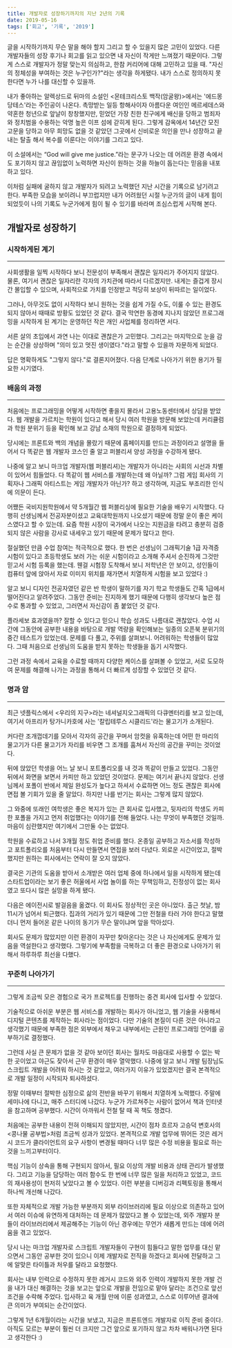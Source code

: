 ```yaml
---
title: 개발자로 성장하기까지의 지난 2년의 기록
date: 2019-05-16
tags: ['회고', '기록', '2019']
---
```


글을 시작하기까지 무슨 말을 해야 할지 그리고 할 수 있을지 많은 고민이 있었다. 다른 개발자들의 성장 후기나 회고를 읽고 있으면 내 자신이 작게만 느껴졌기 때문이다. 그렇게 스스로 개발자가 정말 맞는지 의심하고, 한참 커리어에 대해 고민하고 있을 때. "자신의 정체성을 부여하는 것은 누구인가?"라는 생각을 하게됐다. 내가 스스로 정의하지 못한다면 누가 나를 대신할 수 있을까.

내가 좋아하는 알렉상드로 뒤마의 소설인 <몬테크리스토 백작(암굴왕)>에서는 '에드몽 당테스'라는 주인공이 나온다. 촉망받는 일등 항해사이자 아름다운 여인인 메르세데스와 약혼한 청년으로 앞날이 창창했지만, 믿었던 가장 친한 친구에게 배신을 당하고 범죄자와 정치범을 수용하는 악명 높은 이프 섬에 갇히게 된다. 그렇게 감옥에서 14년간 모진 고문을 당하고 아무 희망도 없을 것 같았던 그곳에서 신비로운 의인을 만나 성장하고 끝내는 탈출 해서 복수를 이룬다는 이야기를 그리고 있다.

이 소설에서는 “God will give me justice.”라는 문구가 나오는 데 어려운 환경 속에서도 포기하지 않고 끊임없이 노력하면 자신이 원하는 것을 하늘이 돕는다는 믿음을 내포하고 있다.

이처럼 실패에 굴하지 않고 개발자가 되려고 노력했던 지난 시간을 기록으로 남기려고 한다. 부족한 모습을 보이려니 부끄럽지만 내가 어려웠던 시절 누군가의 글이 내게 힘이 되었듯이 나의 기록도 누군가에게 힘이 될 수 있기를 바라며 조심스럽게 시작해 본다.

## 개발자로 성장하기

### 시작하게된 계기

---

사회생활을 일찍 시작하다 보니 전문성이 부족해서 괜찮은 일자리가 주어지지 않았다. 물론, 여기서 괜찮은 일자리란 각자의 가치관에 따라서 다르겠지만. 내게는 즐겁게 장시간 몰입할 수 있으며, 사회적으로 가치를 인정받고 적당히 보상이 뒤따르는 일이었다.

그러나, 아무것도 없이 시작하다 보니 원하는 것을 쉽게 가질 수도, 이룰 수 있는 환경도 되지 않아서 때때로 방황도 있었던 것 같다. 결국 막연한 동경에 지나지 않았던 프로그래밍을 시작하게 된 계기는 운영하던 작은 개인 사업체를 정리하면 서다.

서른 살의 초입에서 과연 나는 이대로 괜찮은가 고민했다. 그리고는 마지막으로 눈을 감는 순간을 상상하며 "의미 있고 멋진 생이였다."라고 말할 수 있을까 자문하게 되었다.

답은 명확하게도 "그렇지 않다."로 결론지어졌다. 다음 단계로 나아가기 위한 용기가 필요한 시기였다.

### 배움의 과정

---

처음에는 프로그래밍을 어떻게 시작하면 좋을지 몰라서 고용노동센터에서 상담을 받았다. 웹 개발을 가르치는 학원이 있다고 해서 당시 여러 학원을 방문해 보았는데 커리큘럼과 학원 분위기 등을 확인해 보고 강남 소재의 학원으로 결정하게 되었다.

당시에는 프론트와 백의 개념을 몰랐기 때문에 홈페이지를 만드는 과정이라고 설명을 들어서 다 똑같은 웹 개발자 코스인 줄 알고 퍼블리셔 양성 과정을 수강하게 됐다.

나중에 알고 보니 마크업 개발자(웹 퍼블리셔)는 개발자가 아니라는 사회의 시선과 차별이 있어서 힘들었다. 다 똑같이 웹 서비스를 개발하는데 왜 아닐까? 그럼 게임 회사의 기획자나 그래픽 아티스트는 게임 개발자가 아닌가? 하고 생각하며, 지금도 부조리한 인식에 의문이 든다.

어쨌든 국비지원학원에서 약 5개월간 웹 퍼블리싱에 필요한 기술을 배우기 시작했다. 다행히 선생님께서 전공자분이셨고 교육대학원까지 나오셨기 때문에 정말 운이 좋은 케이스였다고 할 수 있는데. 요즘 학원 시장이 국가에서 나오는 지원금을 타려고 충분히 검증되지 않은 사람을 강사로 내세우고 있기 때문에 문제가 많다고 한다.

절실했던 만큼 수업 참여는 적극적으로 했다. 한 번은 선생님이 그래픽기술 1급 자격증 시험이 있다고 초등학생도 보러 가는 쉬운 시험이라고 소개해 주셔서 순진하게 그것만 믿고서 시험 등록을 했는데. 웬걸 시험장 도착해서 보니 저학년은 안 보이고, 성인들이 컴퓨터 앞에 앉아서 자로 이미지 위치를 재가면서 치열하게 시험을 보고 있었다 :)

알고 보니 디자인 전공자였던 같은 반 학생이 말하기를 자기 학교 학생들도 간혹 1급에서 떨어진다고 알려주었다. 그동안 준비는 진지하게 했기 때문에 다행히 생각보다 높은 점수로 통과할 수 있었고, 그러면서 자신감이 좀 붙었던 것 같다.

플라세보 효과였을까? 잘할 수 있다고 믿으니 학습 성과도 나름대로 괜찮았다. 수업 시간에 그동안에 공부한 내용을 바탕으로 개발 역량을 확인해보는 일종의 오픈북 분위기의 중간 테스트가 있었는데. 문제를 다 풀고, 주위를 살펴보니. 어려워하는 학생들이 많았다. 그때 처음으로 선생님의 도움을 받지 못하는 학생들을 돕기 시작했다.

그런 과정 속에서 교육을 수료할 때까지 다양한 케이스를 살펴볼 수 있었고, 서로 도모하여 문제를 해결해 나가는 과정을 통해서 더 빠르게 성장할 수 있었던 것 같다.

### 명과 암

---

최근 넷플릭스에서 <우리의 지구>라는 네셔널지오그래픽의 다큐멘터리를 보고 있는데, 여기서 아프리카 탕가니카호에 사는 '칼립테루스 시클리드'라는 물고기가 소개된다.

커다란 조개껍데기를 모아서 각자의 공간을 꾸며서 암컷을 유혹하는데 어떤 한 마리의 물고기가 다른 물고기가 자리를 비우면 그 조개를 훔쳐서 자신의 공간을 꾸미는 것이었다.

뒤에 앉았던 학생을 어느 날 보니 포트폴리오를 내 것과 똑같이 만들고 있었다. 그동안 뒤에서 화면을 보면서 카피만 하고 있었던 것이었다. 문제는 여기서 끝나지 않았다. 선생님께서 포폴이 반에서 제일 완성도가 높다고 하셔서 수료하면 어느 정도 괜찮은 회사에 면접 볼 기회가 있을 줄 알았다. 하지만 나를 반기는 회사는 그렇게 많지 않았다.

그 와중에 또래인 여학생은 좋은 복지가 있는 큰 회사로 입사했고, 뒷자리의 학생도 카피한 포폴을 가지고 먼저 취업했다는 이야기를 전해 들었다. 나는 무엇이 부족했던 것일까. 마음이 심란했지만 여기에서 그만둘 수는 없었다.

학원을 수료하고 나서 3개월 정도 취업 준비를 했다. 온종일 공부하고 자소서를 작성하고 포트폴리오를 처음부터 다시 만들면서 면접을 보러 다녔다. 외로운 시간이었고, 절박했지만 원하는 회사에서는 연락이 잘 오지 않았다.

결국은 기관의 도움을 받아서 소개받은 여러 업체 중에 하나에서 일을 시작하게 됐는데 스타트업이라는 보기 좋은 허울에서 사업 놀이를 하는 무책임하고, 진정성이 없는 회사였고 또다시 많은 실망을 하게 됐다.

다음은 에이전시로 발걸음을 옮겼다. 이 회사도 정상적인 곳은 아니었다. 출근 첫날, 밤 11시가 넘어서 퇴근했다. 집과의 거리가 있기 때문에 그만 전철을 타러 가야 한다고 말했더니 먼저 들어온 같은 나이의 동기가 무슨 말이냐며 앞을 막아섰다.

회사도 문제가 많았지만 이런 환경이 자꾸만 찾아온다는 것은 나 자신에게도 문제가 있음을 역설한다고 생각했다. 그렇기에 부족함을 극복하고 더 좋은 환경으로 나아가기 위해서 하루하루 최선을 다했다.

### 꾸준히 나아가기

---

그렇게 조금씩 모은 경험으로 국가 프로젝트를 진행하는 중견 회사에 입사할 수 있었다.

기술적으로 아쉬운 부분은 웹 서비스를 개발하는 회사가 아니었고, 웹 기술을 사용해서 디지털 콘텐츠를 제작하는 회사라는 점이었다. 다만 기술의 본질이 다른 것은 아니라고 생각했기 때문에 부족한 점은 외부에서 채우고 내부에서는 근원인 프로그래밍 언어를 공부하기로 결정했다.

그런데 사실 큰 문제가 없을 것 같아 보이던 회사는 월차도 마음대로 사용할 수 없는 박한 곳이었고 야근도 잦아서 근무 환경이 매우 열악했다. 나중에 알고 보니 개발 팀장님도 스크립트 개발을 어려워 하시는 것 같았고, 여러가지 이유가 있었겠지만 결국 본격적으로 개발 일정이 시작되자 퇴사하셨다.

정말 이때부터 절박한 심정으로 삶의 전반을 바꾸기 위해서 치열하게 노력했다. 주말에 세미나에 다니고, 매주 스터디에 나갔다. 누군가 가르쳐주는 사람이 없어서 책과 인터넷을 참고하며 공부했다. 시간이 아까워서 전철 탈 때 꼭 책도 챙겼다.

처음에는 공부한 내용이 전혀 이해되지 않았지만, 시간이 점차 흐르자 고승덕 변호사의 <콩나물 공부법>처럼 조금씩 성과가 있었다. 본격적으로 개발 업무에 뛰어든 것은 레거시 코드가 클라이언트의 요구 사항이 변경될 때마다 너무 많은 수정 비용을 필요로 하는 것을 느끼고부터이다.

핵심 기능이 상속을 통해 구현되지 않아서, 필요 이상의 개발 비용과 상태 관리가 발생했다. 그리고 기능을 담당하는 여러 함수도 한 번에 너무 많은 일을 처리하고 있었고, 코드의 재사용성이 현저히 낮았다고 볼 수 있었다. 이런 부분을 디버깅과 리펙토링을 통해서 하나씩 개선해 나갔다.

또한 자체적으로 개발 가능한 부분까지 외부 라이브러리에 필요 이상으로 의존하고 있어서 여러 이슈에 유연하게 대처하는 데 문제가 많았다고 볼 수 있었는데, 외주 개발자 분들이 라이브러리에서 제공해주는 기능이 아닌 경우에는 무언가 새롭게 만드는 데에 어려움을 겪고 있었다.

당시 나는 마크업 개발자로 스크립트 개발자들이 구현이 힘들다고 말한 업무를 대신 맡으면서 그동안 공부한 것이 있으니 이제 개발자로 전직을 하겠다고 회사에 전달하고 그에 알맞은 타이틀과 처우를 달라고 요청했다.

회사는 내부 인력으로 수정하지 못한 레거시 코드와 외주 인력이 개발하지 못한 개발 건을 내가 대신 해결하는 것을 보고는 앞으로 개발을 전임으로 맡아 달라는 조건으로 앞선 조건을 수락해 주었다. 입사하고 육 개월 만에 이룬 성과였고, 스스로 이루어낸 결과에 큰 의미가 부여되는 순간이었다.

그렇게 1년 6개월이라는 시간을 보냈고, 지금은 프론트엔드 개발자로 이직 준비 중이다. 아직도 모르는 부분이 훨씬 더 크지만 그건 앞으로 포기하지 않고 차차 배워나가면 된다고 생각한다 :)
